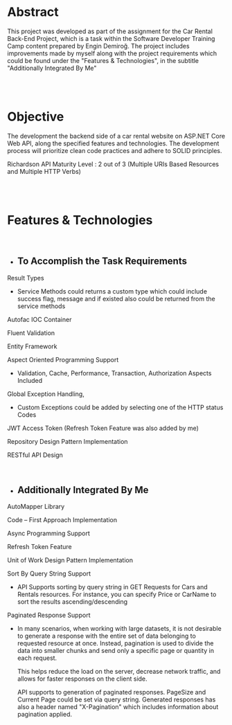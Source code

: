 # Abstract

This project was developed as part of the assignment for the Car Rental Back-End Project, which is a task within the Software Developer Training Camp content prepared by Engin Demiroğ.
The project includes improvements made by myself along with the project requirements which could be found under the "Features & Technologies", in the subtitle "Additionally Integrated By Me"

<br>
<br>

# Objective

The development the backend side of a car rental website on ASP.NET Core Web API, along the specified features and technologies. The development process will prioritize clean code practices and adhere to SOLID principles.

Richardson API Maturity Level : 2 out of 3 (Multiple URIs Based Resources and Multiple HTTP Verbs)


<br>
<br>


# Features & Technologies

<br>


* ## To Accomplish the Task Requirements


Result Types

* Service Methods could returns a custom type which could include success flag, message and if existed also could be returned from the service methods

Autofac IOC Container

Fluent Validation 

Entity Framework

Aspect Oriented Programming Support

* Validation, Cache, Performance, Transaction, Authorization Aspects Included

Global Exception Handling, 

* Custom Exceptions could be added by selecting one of the HTTP status Codes

JWT Access Token (Refresh Token Feature was also added by me)

Repository Design Pattern Implementation

RESTful API Design

<br> 

* ## Additionally Integrated By Me

AutoMapper Library

Code – First Approach Implementation

Async Programming Support 

Refresh Token Feature

Unit of Work Design Pattern Implementation

Sort By Query String Support

* API Supports sorting by query string in GET Requests for Cars and Rentals resources. For instance, you can specify Price or CarName to sort the results ascending/descending 

Paginated Response Support

* In many scenarios, when working with large datasets, it is not desirable to generate a response with the entire set of data belonging to requested resource at once. Instead, pagination is used to divide the data into smaller chunks and send only a specific page or quantity in each request. 

  This helps reduce the load on the server, decrease network traffic, and allows for faster responses on the client side.

  API supports to generation of paginated responses. PageSize and Current Page could be set via query string. Generated responses has also a header named "X-Pagination" which includes information about pagination applied.
